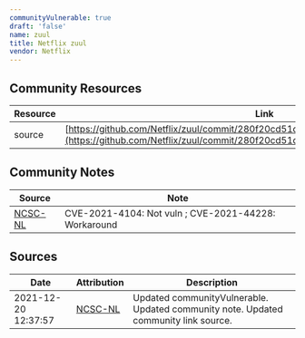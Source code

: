 ```yaml
---
communityVulnerable: true
draft: 'false'
name: zuul
title: Netflix zuul
vendor: Netflix
---
```



## Community Resources
| Resource | Link |
| --- | --- |
| source | [https://github.com/Netflix/zuul/commit/280f20cd51deb7e72275625d5ec556aae06f6a29](https://github.com/Netflix/zuul/commit/280f20cd51deb7e72275625d5ec556aae06f6a29) |

## Community Notes
| Source | Note |
| --- | --- |
| [NCSC-NL](https://github.com/NCSC-NL/log4shell/blob/main/software/README.md) | CVE-2021-4104: Not vuln ; CVE-2021-44228: Workaround </ul> |

## Sources
| Date | Attribution | Description |
| --- | --- | --- |
| 2021-12-20 12:37:57 | [NCSC-NL](https://github.com/NCSC-NL/log4shell/blob/main/software/README.md) | Updated communityVulnerable. Updated community note. Updated community link source.  |
